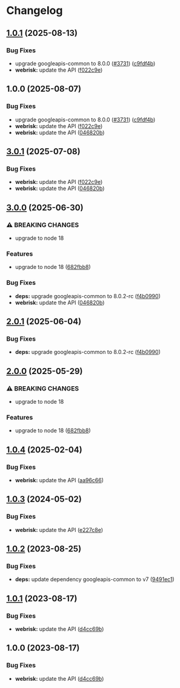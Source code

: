 # Changelog

## [1.0.1](https://github.com/googleapis/google-api-nodejs-client/compare/webrisk-v1.0.0...webrisk-v1.0.1) (2025-08-13)


### Bug Fixes

* upgrade googleapis-common to 8.0.0  ([#3731](https://github.com/googleapis/google-api-nodejs-client/issues/3731)) ([c9fdf4b](https://github.com/googleapis/google-api-nodejs-client/commit/c9fdf4b34d6c9bcf608eee35dd281d4680be9797))
* **webrisk:** update the API ([f022c9e](https://github.com/googleapis/google-api-nodejs-client/commit/f022c9e545772d205bbd4046a1e3ca29a7ca9f70))

## 1.0.0 (2025-08-07)


### Bug Fixes

* upgrade googleapis-common to 8.0.0  ([#3731](https://github.com/googleapis/google-api-nodejs-client/issues/3731)) ([c9fdf4b](https://github.com/googleapis/google-api-nodejs-client/commit/c9fdf4b34d6c9bcf608eee35dd281d4680be9797))
* **webrisk:** update the API ([f022c9e](https://github.com/googleapis/google-api-nodejs-client/commit/f022c9e545772d205bbd4046a1e3ca29a7ca9f70))
* **webrisk:** update the API ([046820b](https://github.com/googleapis/google-api-nodejs-client/commit/046820b57818909bcb77bb298eb8b3cdcfb6d235))

## [3.0.1](https://github.com/googleapis/google-api-nodejs-client/compare/webrisk-v3.0.0...webrisk-v3.0.1) (2025-07-08)


### Bug Fixes

* **webrisk:** update the API ([f022c9e](https://github.com/googleapis/google-api-nodejs-client/commit/f022c9e545772d205bbd4046a1e3ca29a7ca9f70))
* **webrisk:** update the API ([046820b](https://github.com/googleapis/google-api-nodejs-client/commit/046820b57818909bcb77bb298eb8b3cdcfb6d235))

## [3.0.0](https://github.com/googleapis/google-api-nodejs-client/compare/webrisk-v2.0.1...webrisk-v3.0.0) (2025-06-30)


### ⚠ BREAKING CHANGES

* upgrade to node 18

### Features

* upgrade to node 18 ([682fbb8](https://github.com/googleapis/google-api-nodejs-client/commit/682fbb869189ae92b3e9a194d37d0548af0c1f92))


### Bug Fixes

* **deps:** upgrade googleapis-common to 8.0.2-rc ([f4b0990](https://github.com/googleapis/google-api-nodejs-client/commit/f4b099071040cfbcfe4a2e7d487d45ee93b369e0))
* **webrisk:** update the API ([046820b](https://github.com/googleapis/google-api-nodejs-client/commit/046820b57818909bcb77bb298eb8b3cdcfb6d235))

## [2.0.1](https://github.com/googleapis/google-api-nodejs-client/compare/webrisk-v2.0.0...webrisk-v2.0.1) (2025-06-04)


### Bug Fixes

* **deps:** upgrade googleapis-common to 8.0.2-rc ([f4b0990](https://github.com/googleapis/google-api-nodejs-client/commit/f4b099071040cfbcfe4a2e7d487d45ee93b369e0))

## [2.0.0](https://github.com/googleapis/google-api-nodejs-client/compare/webrisk-v1.0.4...webrisk-v2.0.0) (2025-05-29)


### ⚠ BREAKING CHANGES

* upgrade to node 18

### Features

* upgrade to node 18 ([682fbb8](https://github.com/googleapis/google-api-nodejs-client/commit/682fbb869189ae92b3e9a194d37d0548af0c1f92))

## [1.0.4](https://github.com/googleapis/google-api-nodejs-client/compare/webrisk-v1.0.3...webrisk-v1.0.4) (2025-02-04)


### Bug Fixes

* **webrisk:** update the API ([aa96c66](https://github.com/googleapis/google-api-nodejs-client/commit/aa96c669a9114035e2d213c17cf9ec2c499e931f))

## [1.0.3](https://github.com/googleapis/google-api-nodejs-client/compare/webrisk-v1.0.2...webrisk-v1.0.3) (2024-05-02)


### Bug Fixes

* **webrisk:** update the API ([e227c8e](https://github.com/googleapis/google-api-nodejs-client/commit/e227c8ed85845dfaf4aa51b0dd727d53a1a5f9cc))

## [1.0.2](https://github.com/googleapis/google-api-nodejs-client/compare/webrisk-v1.0.1...webrisk-v1.0.2) (2023-08-25)


### Bug Fixes

* **deps:** update dependency googleapis-common to v7 ([9491ec1](https://github.com/googleapis/google-api-nodejs-client/commit/9491ec1cdc3c413e7d73edcfcd59cf5c28a7c855))

## [1.0.1](https://github.com/googleapis/google-api-nodejs-client/compare/webrisk-v1.0.0...webrisk-v1.0.1) (2023-08-17)


### Bug Fixes

* **webrisk:** update the API ([d4cc69b](https://github.com/googleapis/google-api-nodejs-client/commit/d4cc69bca716757aaf3b10664d671b266d749f79))

## 1.0.0 (2023-08-17)


### Bug Fixes

* **webrisk:** update the API ([d4cc69b](https://github.com/googleapis/google-api-nodejs-client/commit/d4cc69bca716757aaf3b10664d671b266d749f79))
